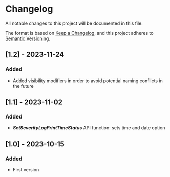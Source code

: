 # Changelog

All notable changes to this project will be documented in this file.

The format is based on [Keep a Changelog](https://keepachangelog.com/en/1.0.0/),
and this project adheres to [Semantic Versioning](https://semver.org/spec/v2.0.0.html).


## [1.2] - 2023-11-24
### Added
* Added visibility modifiers in order to avoid potential naming conflicts in the future

## [1.1] - 2023-11-02
### Added
* **_SetSeverityLogPrintTimeStatus_** API function: sets time and date option

## [1.0] - 2023-10-15
### Added
* First version
